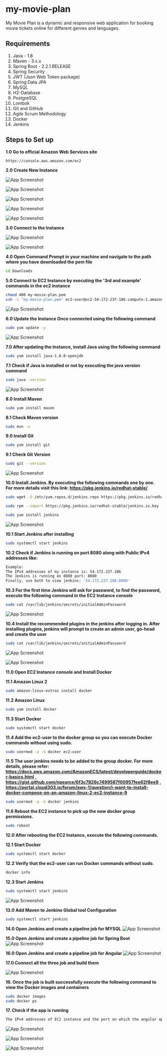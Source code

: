 # my-movie-plan

My Movie Plan is a dynamic and responsive web application for booking movie tickets online for different genres and
languages.

## Requirements

1. Java - 1.8
2. Maven - 3.x.x
3. Spring Boot - 2.2.1.RELEASE
4. Spring Security
5. JWT (Json Web Token package)
6. Spring Data JPA
7. MySQL
8. H2-Database
9. PostgreSQL
10. Lombok
11. Git and GitHub
12. Agile Scrum Methodology
13. Docker
14. Jenkins

## Steps to Set up

**1.0 Go to official Amazon Web Services site**

```bash
https://console.aws.amazon.com/ec2
```

**2.0 Create New Instance**

![App Screenshot](images/1.go-to-affecial-aws-site-and-select-ec2-option.PNG)

![App Screenshot](images/2.select-launch-instances-to-create-new-instance.PNG)

![App Screenshot](images/3.select-linux-2-ami.PNG)

![App Screenshot](images/4.click-on-review-and-launch-option.PNG)

![App Screenshot](images/5.create-a-new-key-pair-and-download-before-launching-instance.PNG)

**3.0 Connect to the Instance**

![App Screenshot](images/6.once-the-instance-is-running-click-on-connect.PNG)

![App Screenshot](images/7.navigate-to-ssh-client-and-execute-the-two-commands-in-cmd-where-the-ppm-file-is-downloaded.PNG)

**4.0 Open Command Prompt in your machine and navigate to the path where you have downloaded the pem file**

```bash
cd Downloads
```

**5.0 Connect to EC2 Instance by executing the '3rd and example' commands in the ec2 instance**

```bash
chmod 400 my-movie-plan.pem
ssh -i "my-movie-plan.pem" ec2-user@ec2-54-172-237-186.compute-1.amazonaws.com
```

![App Screenshot](images/8.open-cmd-naviage-to-dir-where-the-ppm-file-is-downloaded-and-execute-the-two-commands-copies-from-aws-console.PNG)

**6.0 Update the Instance Once connected using the following command**

```bash
sudo yum update -y
```

![App Screenshot](images/9.execute-update-command.PNG)

**7.0 After updating the instance, install Java using the following command**

```bash
sudo yum install java-1.8.0-openjdk
```

**7.1 Check if Java is installed or not by executing the java version command**

```bash
sudo java -version 
```

![App Screenshot](images/10.install-java.PNG)

**8.0 Install Maven**

```bash
sudo yum install maven
```

**8.1 Check Maven version**

```bash
sudo mvn -v
```

**9.0 Install Git**

```bash
sudo yum install git
```

**9.1 Check Git Version**

```bash
sudo git --version
```

![App Screenshot](images/11.install-git-and-maven.PNG)

**10.0 Install Jenkins. By executing the following commands one by one. For more details visit this
link: https://pkg.jenkins.io/redhat-stable/**

```bash
sudo wget -O /etc/yum.repos.d/jenkins.repo https://pkg.jenkins.io/redhat-stable/jenkins.repo
```

```bash
sudo rpm --import https://pkg.jenkins.io/redhat-stable/jenkins.io.key
```

```bash
sudo yum install jenkins
```

![App Screenshot](images/12.install-jenkins.PNG)

**10.1 Start Jenkins after installing**

```bash
sudo systemctl start jenkins
```

**10.2 Check if Jenkins is running on port 8080 along with Public IPv4 addresses like:**

```bash
Example:
The IPv4 addresses of my instance is: 54.172.237.186
The Jenkins is running on 8080 port: 8080
Finally, use both to view jenkins: '54.172.237.186:8080'
```

**10.3 For the first time Jenkins will ask for password, to find the password, execute the following command in the EC2
Instance console**

```bash
sudo cat /var/lib/jenkins/secrets/initialAdminPassword
```

![App Screenshot](images/14.start-jenkins-and-copy-the-password.PNG)

**10.4 Install the recommended plugins in the jenkins after logging in. After installing plugins, jenkins will prompt to
create an admin user, go-head and create the user**

```bash
sudo cat /var/lib/jenkins/secrets/initialAdminPassword
```

![App Screenshot](images/15.create-admin-user-in-jenkins.PNG)

![App Screenshot](images/17.add-maven-path-to-jenkins.PNG)

**11.0 Open EC2 Instance console and Install Docker**

**11.1 Amazon Linux 2**

```bash
sudo amazon-linux-extras install docker
```

**11.2 Amazon Linux**

```bash
sudo yum install docker
```

**11.3 Start Docker**

```bash
sudo systemctl start docker
```

**11.4 Add the ec2-user to the docker group so you can execute Docker commands without using sudo.**

```bash
sudo usermod -a -G docker ec2-user
```

**11.5 The user jenkins needs to be added to the group docker. For more details, please
refer: https://docs.aws.amazon.com/AmazonECS/latest/developerguide/docker-basics.html
, https://gist.github.com/npearce/6f3c7826c7499587f00957fee62f8ee9
, https://portal.cloud303.io/forum/aws-1/question/i-want-to-install-docker-compose-on-an-amazon-linux-2-ec2-instance-9**

```bash
sudo usermod -a -G docker jenkins
```

**11.6 Reboot the EC2 instance to pick up the new docker group permissions.**

```bash
sudo reboot
```

**12.0 After rebooting the EC2 Instance, execute the following commands.**

**12.1 Start Docker**

```bash
sudo systemctl start docker
```

**12.2 Verify that the ec2-user can run Docker commands without sudo.**

```bash
docker info
```

**12.3 Start Jenkins**

```bash
sudo systemctl start jenkins
```

![App Screenshot](images/13.install-docker.PNG)

**13.0 Add Maven to Jenkins Global tool Configuration**

```bash
sudo systemctl start jenkins
```

**14.0 Open Jenkins and create a pipeline job for MYSQL**
![App Screenshot](images/16.create-a-new-pipeline-job.PNG)

**15.0 Open Jenkins and create a pipeline job for Spring Boot**
![App Screenshot](images/16.create-a-new-pipeline-job.PNG)

**16.0 Open Jenkins and create a pipeline job for Angular**
![App Screenshot](images/16.create-a-new-pipeline-job.PNG)

**17.0 Connect all the three job and build them**

![App Screenshot](images/19.jenkins-builds.PNG)

**16. Once the job is built successfully execute the following command to view the Docker images and containers**

```bash
sudo docker images
sudo docker ps
```

**17. Check if the app is running**

```bash
The IPv4 addresses of EC2 instance and the port on which the angular app is running: http://54.172.237.186:4040/
```

![App Screenshot](images/20.app-running-on-port-5555.PNG)

![App Screenshot](images/22.add-employee.PNG)

![App Screenshot](images/21.list-of-employees.PNG)
